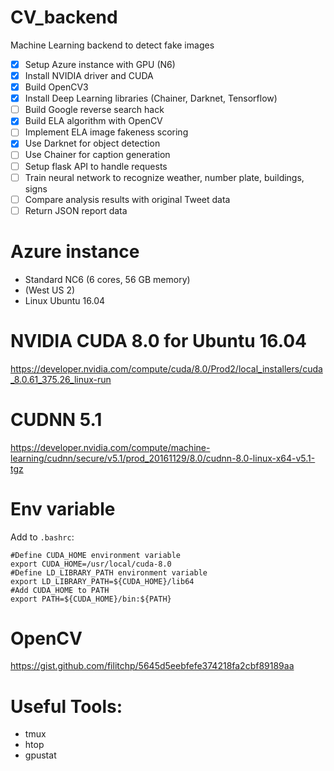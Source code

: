 # CV_backend
Machine Learning backend to detect fake images

- [x] Setup Azure instance with GPU (N6)
- [x] Install NVIDIA driver and CUDA
- [x] Build OpenCV3
- [x] Install Deep Learning libraries (Chainer, Darknet, Tensorflow)
- [ ] Build Google reverse search hack
- [X] Build ELA algorithm with OpenCV
- [ ] Implement ELA image fakeness scoring
- [x] Use Darknet for object detection
- [ ] Use Chainer for caption generation
- [ ] Setup flask API to handle requests
- [ ] Train neural network to recognize weather, number plate, buildings, signs
- [ ] Compare analysis results with original Tweet data
- [ ] Return JSON report data

# Azure instance
- Standard NC6 (6 cores, 56 GB memory)
- (West US 2)
- Linux Ubuntu 16.04

# NVIDIA CUDA 8.0 for Ubuntu 16.04
https://developer.nvidia.com/compute/cuda/8.0/Prod2/local_installers/cuda_8.0.61_375.26_linux-run

# CUDNN 5.1
https://developer.nvidia.com/compute/machine-learning/cudnn/secure/v5.1/prod_20161129/8.0/cudnn-8.0-linux-x64-v5.1-tgz

# Env variable
Add to `.bashrc`:
```
#Define CUDA_HOME environment variable
export CUDA_HOME=/usr/local/cuda-8.0
#Define LD_LIBRARY_PATH environment variable
export LD_LIBRARY_PATH=${CUDA_HOME}/lib64
#Add CUDA_HOME to PATH
export PATH=${CUDA_HOME}/bin:${PATH}
```

# OpenCV
https://gist.github.com/filitchp/5645d5eebfefe374218fa2cbf89189aa

# Useful Tools:
- tmux
- htop
- gpustat
